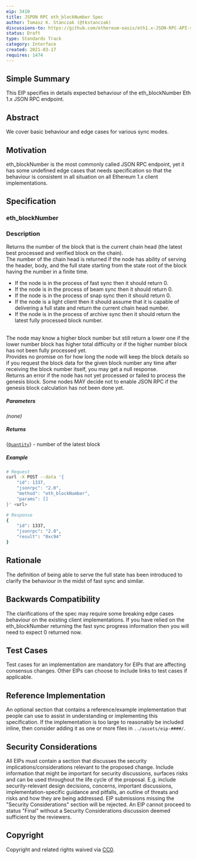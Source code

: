 ```yaml
---
eip: 3410
title: JSPON RPC eth_blockNumber Spec
author: Tomasz K. Stanczak (@tkstanczak)
discussions-to: https://github.com/ethereum-oasis/eth1.x-JSON-RPC-API-standard
status: Draft
type: Standards Track
category: Interface
created: 2021-03-17
requires: 1474
---
```


## Simple Summary
This EIP specifies in details expected behaviour of the eth_blockNumber Eth 1.x JSON RPC endpoint.

## Abstract
We cover basic behaviour and edge cases for various sync modes.

## Motivation
eth_blockNumber is the most commonly called JSON RPC endpoint, yet it has some undefined edge cases that needs specification so that the behaviour is consistent in all situation on all Ethereum 1.x client implementations.

## Specification

### eth_blockNumber

### Description

Returns the number of the block that is the current chain head (the latest best processed and verified block on the chain).
<br/>The number of the chain head is returned if the node has ability of serving the header, body, and the full state starting from the state root of the block having the number in a finite time.
 * If the node is in the process of fast sync then it should return 0.
 * If the node is in the process of beam sync then it should return 0.
 * If the node is in the process of snap sync then it should return 0.
 * If the node is a light client then it should assume that it is capable of delivering a full state and return the current chain head number.
 * If the node is in the process of archive sync then it should return the latest fully processed block number.
  
<br/>The node may know a higher block number but still return a lower one if the lower number block has higher total difficulty or if the higher number block has not been fully processed yet.
<br/>Provides no promise on for how long the node will keep the block details so if you request the block data for the given block number any time after receiving the block number itself, you may get a null response.
<br/>Returns an error if the node has not yet processed or failed to process the genesis block. Some nodes MAY decide not to enable JSON RPC if the genesis block calculation has not been done yet.

##### Parameters

_(none)_

##### Returns

{[`Quantity`](https://eips.ethereum.org/EIPS/eip-1474#quantity)} - number of the latest block

##### Example

```sh
# Request
curl -X POST --data '{
    "id": 1337,
    "jsonrpc": "2.0",
    "method": "eth_blockNumber",
    "params": []
}' <url>

# Response
{
    "id": 1337,
    "jsonrpc": "2.0",
    "result": "0xc94"
}
```

## Rationale
The definition of being able to serve the full state has been introduced to clarify the behaviour in the midst of fast sync and similar.

## Backwards Compatibility
The clarifications of the spec may require some breaking edge cases behaviour on the existing client implementations. If you have relied on the eth_blockNumber returning the fast sync progress information then you will need to expect 0 returned now.

## Test Cases
Test cases for an implementation are mandatory for EIPs that are affecting consensus changes. Other EIPs can choose to include links to test cases if applicable.

## Reference Implementation
An optional section that contains a reference/example implementation that people can use to assist in understanding or implementing this specification.  If the implementation is too large to reasonably be included inline, then consider adding it as one or more files in `../assets/eip-####/`.

## Security Considerations
All EIPs must contain a section that discusses the security implications/considerations relevant to the proposed change. Include information that might be important for security discussions, surfaces risks and can be used throughout the life cycle of the proposal. E.g. include security-relevant design decisions, concerns, important discussions, implementation-specific guidance and pitfalls, an outline of threats and risks and how they are being addressed. EIP submissions missing the "Security Considerations" section will be rejected. An EIP cannot proceed to status "Final" without a Security Considerations discussion deemed sufficient by the reviewers.

## Copyright
Copyright and related rights waived via [CC0](https://creativecommons.org/publicdomain/zero/1.0/).
